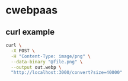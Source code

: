 # cwebpaas

## curl example

```bash
curl \
  -X POST \
  -H "Content-Type: image/png" \
  --data-binary "@file.png" \
  --output out.webp \
  "http://localhost:3000/convert?size=40000"
```
